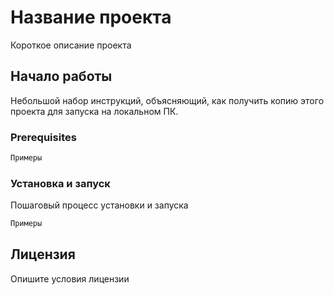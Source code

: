 # Название проекта
Короткое описание проекта

## Начало работы
Небольшой набор инструкций, объясняющий, как получить копию этого проекта для запуска на локальном ПК.

### Prerequisites
```html
Примеры
```

### Установка и запуск
Пошаговый процесс установки и запуска
```html
Примеры
```

## Лицензия
Опишите условия лицензии


